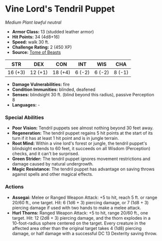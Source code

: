 # Vine Lord's Tendril Puppet

*Medium* *Plant* *lawful neutral*

- **Armor Class:** 13 (studded leather armor)
- **Hit Points:** 34 (4d8+16)
- **Speed:** walk 30 ft.
- **Challenge Rating:** 2 (450 XP)
- **Source:** [Tome of Beasts](https://koboldpress.com/kpstore/product/tome-of-beasts-for-5th-edition-print/)

| STR | DEX | CON | INT | WIS | CHA |
| --- | --- | --- | --- | --- | --- |
| 16 (+3) | 12 (+1) | 18 (+4) | 6 (-2) | 6 (-2) | 8 (-1) |

- **Damage Vulnerabilities:** fire
- **Condition Immunities:** blinded, deafened
- **Senses:** blindsight 30 ft. (blind beyond this radius), passive Perception 8
- **Languages:** -
### Special Abilities
- **Poor Vision:** Tendril puppets see almost nothing beyond 30 feet away.
- **Regeneration:** The tendril puppet regains 5 hit points at the start of its turn if it has at least 1 hit point and is in jungle terrain.
- **Root Mind:** Within a vine lord's forest or jungle, the tendril puppet's blindsight extends to 60 feet, it succeeds on all Wisdom (Perception) checks, and it can't be surprised.
- **Green Strider:** The tendril puppet ignores movement restrictions and damage caused by natural undergrowth.
- **Magic Resistance:** The tendril puppet has advantage on saving throws against spells and other magical effects.
### Actions
- **Assegai:** Melee or Ranged Weapon Attack: +5 to hit, reach 5 ft. or range 20/60 ft., one target. Hit: 6 (1d6 + 3) piercing damage, or 7 (1d8 + 3) piercing damage if used with two hands to make a melee attack.
- **Hurl Thorns:** Ranged Weapon Attack: +5 to hit, range 20/60 ft., one target. Hit: 12 (2d8 + 3) piercing damage, and the thorn explodes in a 10-foot-radius sphere centered on the target. Every creature in the affected area other than the original target takes 4 (1d8) piercing damage, or half damage with a successful DC 13 Dexterity saving throw.
